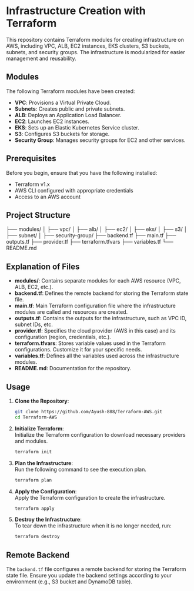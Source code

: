 # Infrastructure Creation with Terraform

This repository contains Terraform modules for creating infrastructure on AWS, including VPC, ALB, EC2 instances, EKS clusters, S3 buckets, subnets, and security groups. The infrastructure is modularized for easier management and reusability.

## Modules

The following Terraform modules have been created:

- **VPC**: Provisions a Virtual Private Cloud.
- **Subnets**: Creates public and private subnets.
- **ALB**: Deploys an Application Load Balancer.
- **EC2**: Launches EC2 instances.
- **EKS**: Sets up an Elastic Kubernetes Service cluster.
- **S3**: Configures S3 buckets for storage.
- **Security Group**: Manages security groups for EC2 and other services.

## Prerequisites

Before you begin, ensure that you have the following installed:

- Terraform v1.x
- AWS CLI configured with appropriate credentials
- Access to an AWS account

## Project Structure

├── modules/
│   ├── vpc/
│   ├── alb/
│   ├── ec2/
│   ├── eks/
│   ├── s3/
│   ├── subnet/
│   ├── security-group/
├── backend.tf
├── main.tf
├── outputs.tf
├── provider.tf
├── terraform.tfvars
├── variables.tf
└── README.md



## Explanation of Files

- **modules/**: Contains separate modules for each AWS resource (VPC, ALB, EC2, etc.).
- **backend.tf**: Defines the remote backend for storing the Terraform state file.
- **main.tf**: Main Terraform configuration file where the infrastructure modules are called and resources are created.
- **outputs.tf**: Contains the outputs for the infrastructure, such as VPC ID, subnet IDs, etc.
- **provider.tf**: Specifies the cloud provider (AWS in this case) and its configuration (region, credentials, etc.).
- **terraform.tfvars**: Stores variable values used in the Terraform configurations. Customize it for your specific needs.
- **variables.tf**: Defines all the variables used across the infrastructure modules.
- **README.md**: Documentation for the repository.

## Usage

1. **Clone the Repository**:
    ```bash
    git clone https://github.com/Ayush-888/Terraform-AWS.git
    cd Terraform-AWS
    ```

2. **Initialize Terraform**:  
    Initialize the Terraform configuration to download necessary providers and modules.
    ```bash
    terraform init
    ```

3. **Plan the Infrastructure**:  
    Run the following command to see the execution plan.
    ```bash
    terraform plan
    ```

4. **Apply the Configuration**:  
    Apply the Terraform configuration to create the infrastructure.
    ```bash
    terraform apply
    ```

5. **Destroy the Infrastructure**:  
    To tear down the infrastructure when it is no longer needed, run:
    ```bash
    terraform destroy
    ```

## Remote Backend

The `backend.tf` file configures a remote backend for storing the Terraform state file. Ensure you update the backend settings according to your environment (e.g., S3 bucket and DynamoDB table).
